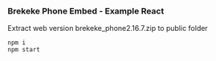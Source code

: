 ### Brekeke Phone Embed - Example React

Extract web version brekeke_phone2.16.7.zip to public folder

```
npm i
npm start
```

